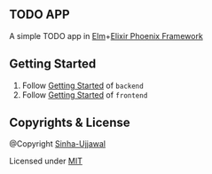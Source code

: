 ## TODO APP
A simple TODO app in [Elm](https://elm-lang.org/)+[Elixir Phoenix Framework](https://phoenixframework.org/)

## Getting Started
1. Follow [Getting Started](./backend/README.md) of `backend`
2. Follow [Getting Started](./frontend/README.md) of `frontend`

## Copyrights & License
@Copyright [Sinha-Ujjawal](https://github.com/Sinha-Ujjawal)

Licensed under [MIT](./LICENSE)
